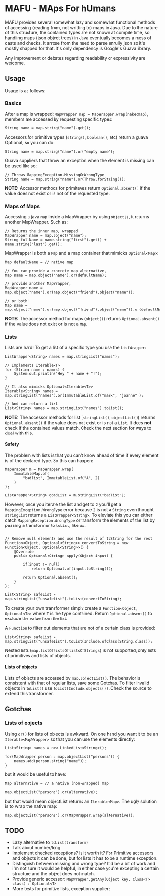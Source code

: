 
# MAFU - MAps For hUmans

MAFU provides several somewhat lazy and somewhat functional methods of accessing (reading from, not writting to) maps in Java.
Due to the nature of this structure, the contained types are not known at compile time,
so handling maps (json object trees) in Java eventually becomes a mess of casts and checks. It arrose from the need to parse unrully json so it's mostly shapped for that.
It's only dependency is Google's Guava library.

Any improvement or debates regarding readability or expressivity are welcome.

## Usage
Usage is as follows:
### Basics

After a map is wrapped: `MapWrapper map = MapWrapper.wrap(nakedmap)`, members are accessed by requesting specific types:

```
String name = map.string("name").get();
```

Accessors for primitive types (`string()`, `boolean()`, etc) return a guava Optional, so you can do:

```
String name = map.string("name").or("empty name");
```

Guava suppliers that throw an exception when the element is missing can be used like so:

```
// Throws MappingException.MissingOrWrongType
String name = map.string("name").or(Throw.forString());
```

__NOTE:__ Accessor methods for primiteves return `Optional.absent()` if the value does not exist or is not of the requested type.

### Maps of Maps

Accessing a java `Map` inside a MapWrapper by using `object()`, it returns another MapWrapper. Such as:

```
// Returns the inner map, wrapped
MapWrapper name = map.object("name");
String fullName = name.string("first").get() + name.string("last").get();
```

MapWrapper is both a `Map` and a map container that mimicks `Optional<Map>`:
```
Map defaultName = // native map

// You can provide a concrete map alternative,
Map name = map.object("name").or(defaultName);

// provide another MapWrapper,
MapWrapper name = map.object("name").or(map.object("friend").object("name"));

// or both!
Map name = map.object("name").or(map.object("friend").object("name")).or(defaultName);
```

__NOTE:__ The accessor method for maps (`object()`) returns `Optional.absent()` if the value does not exist or is not a `Map`.

### Lists
Lists are hard! To get a list of a specific type you use the `ListWrapper`:
```
ListWrapper<String> names = map.stringList("names");

// Implements Iterable<T>
for (String name : names) {
    System.out.println("Hey " + name + "!");
}

// It also mimicks Optional<Iterable<T>>
Iterable<String> names = map.stringList("names").or(ImmutableList.of("mark", "joanne"));

// And can return a list
List<String> names = map.stringList("names").toList();
```

__NOTE:__ The accessor methods for list (`stringList()`, `objectList()`) returns `Optional.absent()` if the value does not exist or is not a `List`. It does __not__ check if the contained values match. Check the next section for ways to deal with this.

#### Safety

The problem with lists is that you can't know ahead of time if every element is of the declared type. So this can happen:
```
MapWrapper m = MapWrapper.wrap(
    ImmutableMap.of(
        "badlist", ImmutableList.of("A", 2)
	)
);

ListWrapper<String> goodList = m.stringList("badlist");
```
However, once you iterate the list and get to `2` you'll get a `MappingException.WrongType` error because `2` is not a `String` even thought `stringList` returns a `ListWrapper<String>`. To eleviate this you can either catch
`MappingException.WrongType` or transform the elements of the list by passing a transformer to `toList`, like so:
```

// Remove null elements and use the result of toString for the rest
Function<Object, Optional<String>> convertToString = new Function<Object, Optional<String>>() {
    @Override
	public Optional<String> apply(Object input) {

        if(input != null)
            return Optional.of(input.toString());

        return Optional.absent();
	}
};

List<String> safeList = map.stringList("unsafeList").toList(convertToString);

```
To create your own transformer simply create a `Function<Object, Optional<T>>` where `T` is the type contained. Return `Optional.absent()` to exclude the value from the list.


A `Function` to filter out elements that are not of a certain class is provided:
```
List<String> safeList = map.stringList("unsafeList").toList(Include.ofClass(String.class));
```

Nested lists (`map.listOflistsOflistsOfStrings`) is not supported, only lists of primitives and lists of objects.

#### Lists of objects

Lists of objects are accessed by ```map.objectList()```. The behavior is consistent with that of regular lists, save some Gotchas. To filter invalid objects in `toList()` use `toList(Include.objects())`. Check the source to extend this transformer.

## Gotchas

### Lists of objects

Using `or()` for lists of objects is awkward. On one hand you want it to be an `Iterable<MapWrapper>` so that you can use the elements directly:
```
List<String> names = new LinkedList<String>();

for(MapWrapper person : map.objectList("persons")) {
    names.add(person.string("name"));
}
```
but it would be useful to have:
```
Map alternative = // a native (non-wrapped) map

map.objectList("persons").or(alternative);
```
but that would mean objectList returns an `Iterable<Map>`. The ugly solution is to wrap the native map:
```
map.objectList("persons").or(MapWrapper.wrap(alternative));
```

## TODO
* Lazy alternative to `toList(transform)`
* Talk about number/long
* Implement checked exceptions? Is it worth it? For Primitive accessors and objects it can be done, but for lists it has to be a runtime exception.
* Distinguish between missing and wrong type? It'd be a bit of work and i'm not sure it would be helpful, in either case you're excepting a certain structure and the object does not match. 
* Provide generic accessor: `MapWrapper.getAny(Object key, Class<T> class) : Optional<T>`
* More tests for primitive lists, exception suppliers

